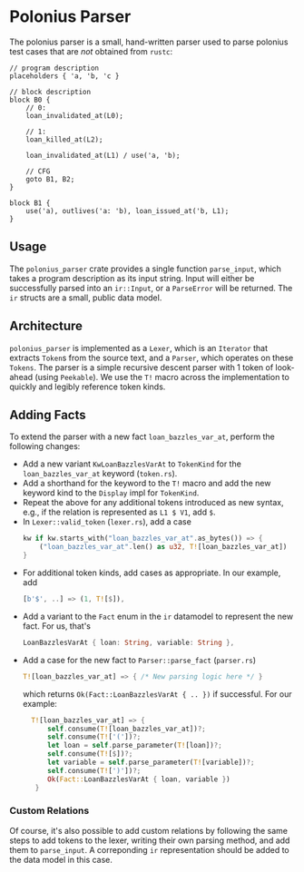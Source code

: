 # Polonius Parser

The polonius parser is a small, hand-written parser used to parse polonius test cases that are _not_ obtained from `rustc`:

```
// program description
placeholders { 'a, 'b, 'c }

// block description
block B0 {
    // 0:
    loan_invalidated_at(L0);

    // 1:
    loan_killed_at(L2);

    loan_invalidated_at(L1) / use('a, 'b);

    // CFG
    goto B1, B2;
}

block B1 {
    use('a), outlives('a: 'b), loan_issued_at('b, L1);
}
```

## Usage
The `polonius_parser` crate provides a single function `parse_input`, which takes a program description as its input string.
Input will either be successfully parsed into an `ir::Input`, or a `ParseError` will be returned.
The `ir` structs are a small, public data model.

## Architecture
`polonius_parser` is implemented as a `Lexer`, which is an `Iterator` that extracts `Token`s from the source text, and a `Parser`, which operates on these `Tokens`.
The parser is a simple recursive descent parser with 1 token of look-ahead (using `Peekable`).
We use the `T!` macro across the implementation to quickly and legibly reference token kinds.

## Adding Facts
To extend the parser with a new fact `loan_bazzles_var_at`, perform the following changes:

- Add a new variant `KwLoanBazzlesVarAt` to `TokenKind` for the `loan_bazzles_var_at` keyword (`token.rs`).
- Add a shorthand for the keyword to the `T!` macro and add the new keyword kind to the `Display` impl for `TokenKind`.
- Repeat the above for any additional tokens introduced as new syntax, e.g., if the relation is represented as `L1 $ V1`, add `$`.
- In `Lexer::valid_token` (`lexer.rs`), add a case
    ```rs
    kw if kw.starts_with("loan_bazzles_var_at".as_bytes()) => {
        ("loan_bazzles_var_at".len() as u32, T![loan_bazzles_var_at])
    }
    ```
- For additional token kinds, add cases as appropriate. In our example, add
    ```rs
    [b'$', ..] => (1, T![$]),
    ```
- Add a variant to the `Fact` enum in the `ir` datamodel to represent the new fact. For us, that's
    ```rs
    LoanBazzlesVarAt { loan: String, variable: String },
    ```
- Add a case for the new fact to `Parser::parse_fact` (`parser.rs`)
    ```rs
    T![loan_bazzles_var_at] => { /* New parsing logic here */ }
    ```
  which returns `Ok(Fact::LoanBazzlesVarAt { .. })` if successful.
  For our example:
  ```rs
    T![loan_bazzles_var_at] => { 
        self.consume(T![loan_bazzles_var_at])?;
        self.consume(T!['('])?;
        let loan = self.parse_parameter(T![loan])?;
        self.consume(T![$])?;
        let variable = self.parse_parameter(T![variable])?;
        self.consume(T![')'])?;
        Ok(Fact::LoanBazzlesVarAt { loan, variable })
     }
  ```

### Custom Relations
Of course, it's also possible to add custom relations by following the same steps to add tokens to the lexer, writing their own parsing method, and add them to `parse_input`.
A correponding `ir` representation should be added to the data model in this case.
